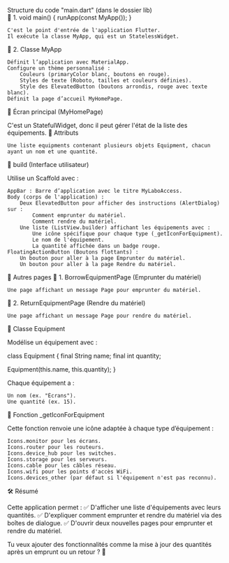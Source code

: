 Structure du code "main.dart" (dans le dossier lib) <br>
📌 1. void main() { runApp(const MyApp()); }

    C'est le point d'entrée de l'application Flutter.
    Il exécute la classe MyApp, qui est un StatelessWidget.

📌 2. Classe MyApp

    Définit l’application avec MaterialApp.
    Configure un thème personnalisé :
        Couleurs (primaryColor blanc, boutons en rouge).
        Styles de texte (Roboto, tailles et couleurs définies).
        Style des ElevatedButton (boutons arrondis, rouge avec texte blanc).
    Définit la page d’accueil MyHomePage.

🔹 Écran principal (MyHomePage)

C'est un StatefulWidget, donc il peut gérer l'état de la liste des équipements.
🔸 Attributs

    Une liste equipments contenant plusieurs objets Equipment, chacun ayant un nom et une quantité.

🔸 build (Interface utilisateur)

Utilise un Scaffold avec :

    AppBar : Barre d’application avec le titre MyLaboAccess.
    Body (corps de l'application) :
        Deux ElevatedButton pour afficher des instructions (AlertDialog) sur :
            Comment emprunter du matériel.
            Comment rendre du matériel.
        Une liste (ListView.builder) affichant les équipements avec :
            Une icône spécifique pour chaque type (_getIconForEquipment).
            Le nom de l'équipement.
            La quantité affichée dans un badge rouge.
    FloatingActionButton (Boutons flottants) :
        Un bouton pour aller à la page Emprunter du matériel.
        Un bouton pour aller à la page Rendre du matériel.

🔹 Autres pages
📌 1. BorrowEquipmentPage (Emprunter du matériel)

    Une page affichant un message Page pour emprunter du matériel.

📌 2. ReturnEquipmentPage (Rendre du matériel)

    Une page affichant un message Page pour rendre du matériel.

🔹 Classe Equipment

Modélise un équipement avec :

class Equipment {
final String name;
final int quantity;

Equipment(this.name, this.quantity);
}

Chaque équipement a :

    Un nom (ex. "Écrans").
    Une quantité (ex. 15).

🔹 Fonction _getIconForEquipment

Cette fonction renvoie une icône adaptée à chaque type d’équipement :

    Icons.monitor pour les écrans.
    Icons.router pour les routeurs.
    Icons.device_hub pour les switches.
    Icons.storage pour les serveurs.
    Icons.cable pour les câbles réseau.
    Icons.wifi pour les points d'accès WiFi.
    Icons.devices_other (par défaut si l'équipement n'est pas reconnu).

🛠 Résumé

Cette application permet : ✅ D'afficher une liste d'équipements avec leurs quantités.
✅ D'expliquer comment emprunter et rendre du matériel via des boîtes de dialogue.
✅ D'ouvrir deux nouvelles pages pour emprunter et rendre du matériel.

Tu veux ajouter des fonctionnalités comme la mise à jour des quantités après un emprunt ou un retour ? 🚀
